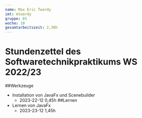 ```yaml
---
name: Max Eric Twardy
imt: mtwardy
gruppe: 01
woche: 10
gesamtarbeitszeit: 2,30h
---
```


# Stundenzettel des Softwaretechnikpraktikums WS 2022/23

##Werkzeuge
 - Installation von JavaFx und Scenebuilder
   - 2023-22-12 0,45h
##Lernen
 - Lernen von JavaFx
   - 2023-23-12 1,45h
